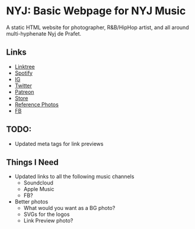 # NYJ: Basic Webpage for NYJ Music

A static HTML website for photographer, R&B/HipHop artist, and all around multi-hyphenate Nyj de Prafet.

## Links

- [Linktree](https://linktr.ee/nyjdeprafet)
- [Spotify](https://open.spotify.com/artist/7BwxlRUGJTnkSIcA03fSob?si=F0ao42QlRJaO6Try9FCY1A)
- [IG](https://www.instagram.com/nyjmusic/)
- [Twitter](https://twitter.com/NYJthatsme)
- [Patreon](https://www.patreon.com/NYJdePrafet)
- [Store](https://abovelucid.com/)
- [Reference Photos](https://drive.google.com/drive/folders/1JgKzAUwaQ15Go_XD-B4_Vmpqno4VWwNo)
- [FB](https://www.facebook.com/NYJMusic/)

## TODO:

- Updated meta tags for link previews

## Things I Need

- Updated links to all the following music channels
  - Soundcloud
  - Apple Music
  - FB?
- Better photos
  - What would you want as a BG photo?
  - SVGs for the logos
  - Link Preview photo?
